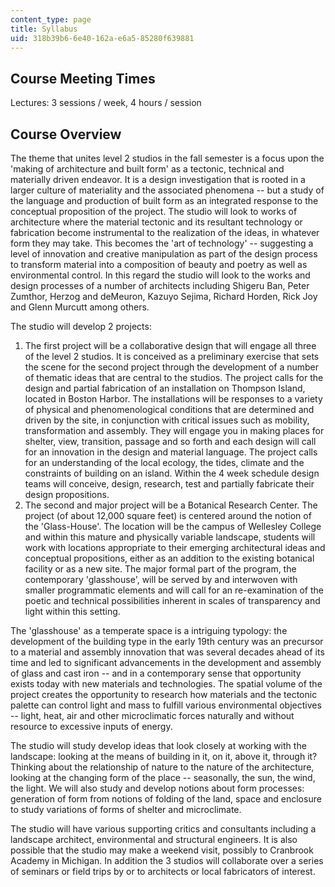 ```yaml
---
content_type: page
title: Syllabus
uid: 318b39b6-6e40-162a-e6a5-85280f639881
---
```


Course Meeting Times
--------------------

Lectures: 3 sessions / week, 4 hours / session

Course Overview
---------------

The theme that unites level 2 studios in the fall semester is a focus upon the 'making of architecture and built form' as a tectonic, technical and materially driven endeavor. It is a design investigation that is rooted in a larger culture of materiality and the associated phenomena -- but a study of the language and production of built form as an integrated response to the conceptual proposition of the project. The studio will look to works of architecture where the material tectonic and its resultant technology or fabrication become instrumental to the realization of the ideas, in whatever form they may take. This becomes the 'art of technology' -- suggesting a level of innovation and creative manipulation as part of the design process to transform material into a composition of beauty and poetry as well as environmental control. In this regard the studio will look to the works and design processes of a number of architects including Shigeru Ban, Peter Zumthor, Herzog and deMeuron, Kazuyo Sejima, Richard Horden, Rick Joy and Glenn Murcutt among others.

The studio will develop 2 projects:

1.  The first project will be a collaborative design that will engage all three of the level 2 studios. It is conceived as a preliminary exercise that sets the scene for the second project through the development of a number of thematic ideas that are central to the studios. The project calls for the design and partial fabrication of an installation on Thompson Island, located in Boston Harbor. The installations will be responses to a variety of physical and phenomenological conditions that are determined and driven by the site, in conjunction with critical issues such as mobility, transformation and assembly. They will engage you in making places for shelter, view, transition, passage and so forth and each design will call for an innovation in the design and material language. The project calls for an understanding of the local ecology, the tides, climate and the constraints of building on an island. Within the 4 week schedule design teams will conceive, design, research, test and partially fabricate their design propositions.
2.  The second and major project will be a Botanical Research Center. The project (of about 12,000 square feet) is centered around the notion of the 'Glass-House'. The location will be the campus of Wellesley College and within this mature and physically variable landscape, students will work with locations appropriate to their emerging architectural ideas and conceptual propositions, either as an addition to the existing botanical facility or as a new site. The major formal part of the program, the contemporary 'glasshouse', will be served by and interwoven with smaller programmatic elements and will call for an re-examination of the poetic and technical possibilities inherent in scales of transparency and light within this setting.

The 'glasshouse' as a temperate space is a intriguing typology: the development of the building type in the early 19th century was an precursor to a material and assembly innovation that was several decades ahead of its time and led to significant advancements in the development and assembly of glass and cast iron -- and in a contemporary sense that opportunity exists today with new materials and technologies. The spatial volume of the project creates the opportunity to research how materials and the tectonic palette can control light and mass to fulfill various environmental objectives -- light, heat, air and other microclimatic forces naturally and without resource to excessive inputs of energy.

The studio will study develop ideas that look closely at working with the landscape: looking at the means of building in it, on it, above it, through it? Thinking about the relationship of nature to the nature of the architecture, looking at the changing form of the place -- seasonally, the sun, the wind, the light. We will also study and develop notions about form processes: generation of form from notions of folding of the land, space and enclosure to study variations of forms of shelter and microclimate.

The studio will have various supporting critics and consultants including a landscape architect, environmental and structural engineers. It is also possible that the studio may make a weekend visit, possibly to Cranbrook Academy in Michigan. In addition the 3 studios will collaborate over a series of seminars or field trips by or to architects or local fabricators of interest.